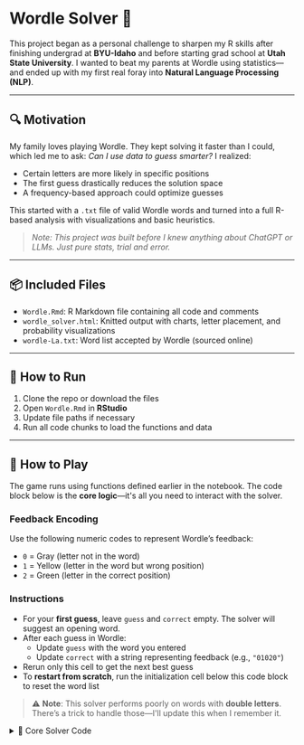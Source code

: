 # Wordle Solver 🎯

This project began as a personal challenge to sharpen my R skills after finishing undergrad at **BYU-Idaho** and before starting grad school at **Utah State University**. I wanted to beat my parents at Wordle using statistics—and ended up with my first real foray into **Natural Language Processing (NLP)**.

---

## 🔍 Motivation

My family loves playing Wordle. They kept solving it faster than I could, which led me to ask: _Can I use data to guess smarter?_ I realized:

- Certain letters are more likely in specific positions  
- The first guess drastically reduces the solution space  
- A frequency-based approach could optimize guesses  

This started with a `.txt` file of valid Wordle words and turned into a full R-based analysis with visualizations and basic heuristics.

> _Note: This project was built before I knew anything about ChatGPT or LLMs. Just pure stats, trial and error._

---

## 📦 Included Files

- `Wordle.Rmd`: R Markdown file containing all code and comments  
- `wordle_solver.html`: Knitted output with charts, letter placement, and probability visualizations  
- `wordle-La.txt`: Word list accepted by Wordle (sourced online)  

---

## 🚀 How to Run

1. Clone the repo or download the files  
2. Open `Wordle.Rmd` in **RStudio**  
3. Update file paths if necessary  
4. Run all code chunks to load the functions and data

---

## 🧠 How to Play

The game runs using functions defined earlier in the notebook. The code block below is the **core logic**—it's all you need to interact with the solver.

### Feedback Encoding

Use the following numeric codes to represent Wordle’s feedback:

- `0` = Gray (letter not in the word)  
- `1` = Yellow (letter in the word but wrong position)  
- `2` = Green (letter in the correct position)

### Instructions

- For your **first guess**, leave `guess` and `correct` empty. The solver will suggest an opening word.
- After each guess in Wordle:
  - Update `guess` with the word you entered  
  - Update `correct` with a string representing feedback (e.g., `"01020"`)  
- Rerun only this cell to get the next best guess
- To **restart from scratch**, run the initialization cell below this code block to reset the word list

> ⚠️ **Note**: This solver performs poorly on words with **double letters**.  
> There’s a trick to handle those—I'll update this when I remember it.

<details>
<summary>🔧 Core Solver Code</summary>

```r
## PLAY THE GAME HERE ####

# Example input
guess <- "curly"
correct <- "02022"

# Update possible words
dictionary <- creating_dictionary(guess, correct)
remaining_words <- remaining(remaining_words, dictionary)

# Display top suggestions
as.data.frame(
  remaining_words %>%
    arrange(-total_propability) %>%
    head(3) %>%
    select(original_word)
) %>% pander()
```

---

## 🧠 Why It Matters

This was my **first hands-on NLP project**. It helped me:
- Practice writing R functions from scratch
- Manipulate character-level text data
- Gain confidence working with unstructured inputs

It also sparked a broader interest in NLP, which I later pursued in graduate school and beyond.


## 👤 Author

**Wyatt W.**  
Master of Data Analytics – Utah State University  
R enthusiast, Wordle underdog-turned-contender

---
